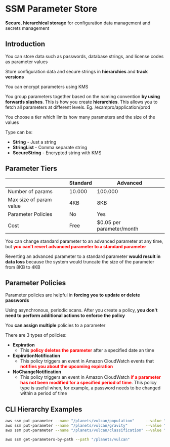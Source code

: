 # SSM Parameter Store

**Secure**, **hierarchical storage** for configuration
data management and secrets management

## Introduction

You can store data such as passwords, database strings, and
license codes as parameter values

Store configuration data and secure strings in
**hierarchies** and **track versions**

You can encrypt parameters using KMS

You group parameters together based on the naming convention
**by using forwards slashes**. This is how you create
**hierarchies**. This allows you to fetch all parameters at
different levels. Eg. /exampro/application/prod

You choose a tier which limits how many parameters and
the size of the values

Type can be:

- **String** - Just a string
- **StringList** - Comma separate string
- **SecureString** - Encrypted string with KMS

## Parameter Tiers

|                         | **Standard** | **Advanced**              |
|-------------------------|--------------|---------------------------|
| Number of params        | 10.000       | 100.000                   |
| Max size of param value | 4KB          | 8KB                       |
| Parameter Policies      | No           | Yes                       |
| Cost                    | Free         | $0.05 per parameter/month |

You can change standard parameter to an advanced parameter
at any time, but
<span class="text-red">**you can't revert advanced
parameter to a standard parameter**</span>

Reverting an advanced parameter to a standard parameter
**would result in data loss** because the system would
truncate the size of the parameter from 8KB to 4KB

## Parameter Policies

Parameter policies are helpful in
**forcing you to update or delete passwords**

Using asynchronous, periodic scans. After you create a policy,
**you don't need to perform additional actions to enforce
the policy**

You **can assign multiple** policies to a parameter

There are 3 types of policies:

- **Expiration**
  - This <span class="text-red">**policy deletes the parameter**</span>
  after a specified date an time
- **ExpirationNotification**
  - This policy triggers an event in Amazon CloudWatch events
  that <span class="text-red">**notifies you about the
  upcoming expiration**</span>
- **NoChangeNotification**
  - This policy triggers an event in Amazon CloudWatch
  <span class="text-red">**if a parameter has not been
  modified for a specified period of time**</span>.
  This policy type is useful when, for example, a password
  needs to be changed within a period of time

## CLI Hierarchy Examples

```bash
aws ssm put-parameter --name "/planets/vulcan/population"     --value "4.9B" --type String
aws ssm put-parameter --name "/planets/vulcan/gravity"        --value "1.4G" --type String
aws ssm put-parameter --name "/planets/vulcan/classification" --value "M"    --type String
```

```bash
aws ssm get-parameters-by-path --path "/planets/vulcan"
```

<style>
.text-red {
  color: red;
}
</style>
